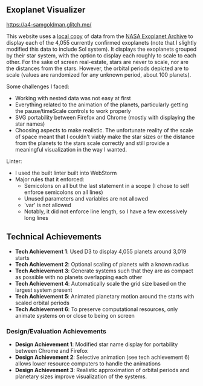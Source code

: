 ## Exoplanet Visualizer

https://a4-samgoldman.glitch.me/

This website uses a [local copy](https://a4-samgoldman.glitch.me/exoplanets.json) of data from the [NASA Exoplanet Archive](https://exoplanetarchive.ipac.caltech.edu/) to display each of the 4,055 currently confirmed exoplanets (note that I slightly modified this data to include Sol system). It displays the exoplanets grouped by their star system, with the option to display each roughly to scale to each other. For the sake of screen real-estate, stars are never to scale, nor are the distances from the stars. However, the orbital periods depicted are to scale (values are randomized for any unknown period, about 100 planets).

Some challenges I faced:
- Working with nested data was not easy at first
- Everything related to the animation of the planets, particularly getting the pause/timeScale controls to work properly
- SVG portability between Firefox and Chrome (mostly with displaying the star names)
- Choosing aspects to make realistic. The unfortunate reality of the scale of space meant that I couldn't viably make the star sizes or the distance from the planets to the stars scale correctly and still provide a meaningful visualization in the way I wanted.

Linter:
- I used the built linter built into WebStorm
- Major rules that it enforced:
  - Semicolons on all but the last statement in a scope (I chose to self enforce semicolons on all lines)
  - Unused parameters and variables are not allowed
  - 'var' is not allowed
  - Notably, it did not enforce line length, so I have a few excessively long lines

## Technical Achievements
- **Tech Achievement 1**: Used D3 to display 4,055 planets around 3,019 starts
- **Tech Achievement 2**: Optional scaling of planets with a known radius
- **Tech Achievement 3**: Generate systems such that they are as compact as possible with no planets overlapping each other
- **Tech Achievement 4**: Automatically scale the grid size based on the largest system present
- **Tech Achievement 5**: Animated planetary motion around the starts with scaled orbital periods
- **Tech Achievement 6**: To preserve computational resources, only animate systems on or close to being on screen

### Design/Evaluation Achievements
- **Design Achievement 1**: Modified star name display for portability between Chrome and Firefox
- **Design Achievement 2**: Selective animation (see tech achievement 6) allows lower resource computers to handle the animations
- **Design Achievement 3**: Realistic approximation of orbital periods and planetary sizes improve visualization of the systems.

